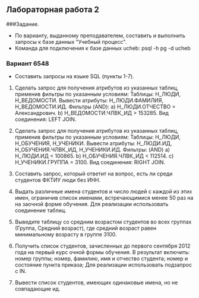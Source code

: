 ## Лабораторная работа 2

###Задание.
- По варианту, выданному преподавателем, составить и выполнить запросы к базе данных "Учебный процесс".
- Команда для подключения к базе данных ucheb: psql -h pg -d ucheb

### Вариант 6548
- Составить запросы на языке SQL (пункты 1-7).
1. Сделать запрос для получения атрибутов из указанных таблиц, применив фильтры по указанным условиям:
Таблицы: Н_ЛЮДИ, Н_ВЕДОМОСТИ.
Вывести атрибуты: Н_ЛЮДИ.ФАМИЛИЯ, Н_ВЕДОМОСТИ.ИД.
Фильтры (AND):
a) Н_ЛЮДИ.ОТЧЕСТВО = Александрович.
b) Н_ВЕДОМОСТИ.ЧЛВК_ИД > 153285.
Вид соединения: LEFT JOIN.

2. Сделать запрос для получения атрибутов из указанных таблиц, применив фильтры по указанным условиям:
Таблицы: Н_ЛЮДИ, Н_ОБУЧЕНИЯ, Н_УЧЕНИКИ.
Вывести атрибуты: Н_ЛЮДИ.ИД, Н_ОБУЧЕНИЯ.ЧЛВК_ИД, Н_УЧЕНИКИ.ИД.
Фильтры: (AND)
a) Н_ЛЮДИ.ИД < 100865.
b) Н_ОБУЧЕНИЯ.ЧЛВК_ИД < 112514.
c) Н_УЧЕНИКИ.ГРУППА = 3100.
Вид соединения: RIGHT JOIN.

3. Составить запрос, который ответит на вопрос, есть ли среди студентов ФКТИУ люди без ИНН.

4. Выдать различные имена студентов и число людей с каждой из этих имен, ограничив список именами, встречающимися менее 50 раз на на заочной форме обучения.
Для реализации использовать соединение таблиц.

5. Выведите таблицу со средним возрастом студентов во всех группах (Группа, Средний возраст), где средний возраст равен минимальному возрасту в группе 3100.

6. Получить список студентов, зачисленных до первого сентября 2012 года на первый курс очной формы обучения. В результат включить:
номер группы;
номер, фамилию, имя и отчество студента;
номер и состояние пункта приказа;
Для реализации использовать подзапрос с IN.

7. Вывести список студентов, имеющих одинаковые имена, но не совпадающие ид.